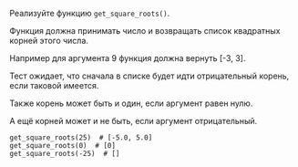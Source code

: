 Реализуйте функцию `get_square_roots()`. 

Функция должна принимать число и возвращать список квадратных корней этого числа. 

Например для аргумента 9 функция должна вернуть [-3, 3]. 

Тест ожидает, что сначала в списке будет идти отрицательный корень, если таковой имеется. 

Также корень может быть и один, если аргумент равен нулю. 

А ещё корней может и не быть, если аргумент отрицательный.

    get_square_roots(25)  # [-5.0, 5.0]
    get_square_roots(0)  # [0]
    get_square_roots(-25)  # []
